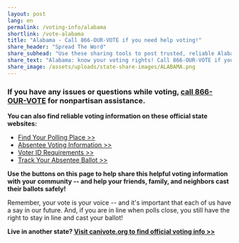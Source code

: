 ```yaml
---
layout: post
lang: en
permalink: /voting-info/alabama
shortlink: /vote-alabama
title: "Alabama - Call 866-OUR-VOTE if you need help voting!"
share_header: "Spread The Word"
share_subhead: "Use these sharing tools to post trusted, reliable Alabama voting information!"
share_text: "Alabama: know your voting rights! Call 866-OUR-VOTE if you need help voting, or use these official resources."
share_image: /assets/uploads/state-share-images/ALABAMA.png
---
```

### **If you have any issues or questions while voting, [call 866-OUR-VOTE](tel:8666878683) for nonpartisan assistance.**

**You can also find reliable voting information on these official state websites:**

* [Find Your Polling Place >>](https://myinfo.alabamavotes.gov/voterview)
* [Absentee Voting Information >>](https://www.sos.alabama.gov/alabama-votes/voter/absentee-voting?m=voters)
* [Voter ID Requirements >>](https://www.sos.alabama.gov/alabama-votes/photo-voter-id)
* [Track Your Absentee Ballot >>](https://myinfo.alabamavotes.gov/voterview)

**Use the buttons on this page to help share this helpful voting information with your community -- and help your friends, family, and neighbors cast their ballots safely!**

Remember, your vote is your voice -- and it's important that each of us have a say in our future. And, if you are in line when polls close, you still have the right to stay in line and cast your ballot!

**Live in another state? [Visit canivote.org to find official voting info >>](https://canivote.org)**